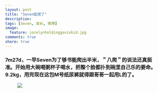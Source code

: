 ```yaml
---
layout: post
title: "Seven能爬了"
description: 
tags: [Seven, 成长, 微博]
image:
  feature: jocelynholdinggavinkid.jpg
comments: true
share: true
---
```


### 7m27d，一早Seven为了够书能爬出半米，＂八爬＂的说法还真挺准。开始用大碗喝粥杯子喝水，把整个脸都扑到碗里自己乐的要命。9.2kg，用完现在这包M号纸尿裤就得跟哥哥一起用L的了。 ###

<figure>
  <a href="{{ site.url }}/images/2014-05-20.jpg">
  <img src="{{ site.url }}/images/2014-05-20.jpg">
  </a>
</figure>
